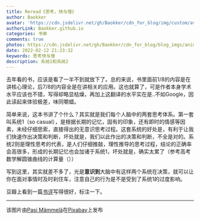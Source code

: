 ```yaml
---
title: Reread《思考，快与慢》
author: Baokker
avatar: 'https://cdn.jsdelivr.net/gh/Baokker/cdn_for_blog/img/custom/avatar.jpg'
authorLink: Baokker.github.io
categories: 书单
comments: true
photos: https://cdn.jsdelivr.net/gh/Baokker/cdn_for_blog/blog_imgs/animal-6924664_1920.jpg
date: 2022-02-12 21:23:32
keywords: 思考快与慢
description: 系统1和系统2
---
```




去年看的书，应该是看了一半不到就放下了。总的来说，书里面前1/8的内容是在讲核心理论，后7/8的内容全是在讲相关的应用。这也就算了，可是作者本身学术水平应该也不错，写得却略显枯燥，再加上这翻译的水平实在是..不如Google，因此读起来体验极差，味同嚼蜡。

简单来说，这本书讲了个什么？其实就是我们每个人脑中的两套思考体系。第一套叫系统1（so casual），是根据长期的记忆，固有的印象，还有即时的情感等因素，未经仔细思索，直接得出的无意识思考过程。这套系统的好处是，有利于让我们快速作出决策和判断，坏处就是，我们以此作出的决策和判断，不全是对的。系统2则是理性思考的代表，是人们仔细推敲，理性推导的思考过程，结论的正确率会高很多，形成的长期记忆也会加诸于系统1，坏处就是，确实太累了（参考高考数学解圆锥曲线的计算量（））

写到这里，其实就差不多了，光是**意识到**大脑中有这样两个系统在决策，就可以让你在面对事情时及时刹住车，注意自己的行为是不是受到了系统1的过度影响。



豆瓣上看到一篇[书评](https://book.douban.com/review/5978072/#comments)写得很好，标注一下。



---

该图片由<a href="https://pixabay.com/zh/users/mammela-686310/?utm_source=link-attribution&amp;utm_medium=referral&amp;utm_campaign=image&amp;utm_content=6924664">Pasi Mämmelä</a>在<a href="https://pixabay.com/zh/?utm_source=link-attribution&amp;utm_medium=referral&amp;utm_campaign=image&amp;utm_content=6924664">Pixabay</a>上发布
